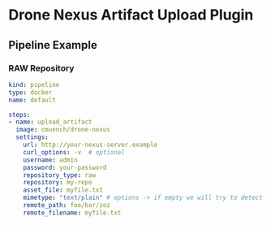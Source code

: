 # Drone Nexus Artifact Upload Plugin

## Pipeline Example

### RAW Repository

```yaml
kind: pipeline
type: docker
name: default

steps:
- name: upload_artifact
  image: cmuench/drone-nexus
  settings:
    url: http://your-nexus-server.example
    curl_options: -v  # optional
    username: admin
    password: your-password
    repository_type: raw
    repository: my-repo
    asset_file: myfile.txt
    mimetype: "text/plain" # options -> if empty we will try to detect
    remote_path: foo/bar/zoz
    remote_filename: myfile.txt
```
